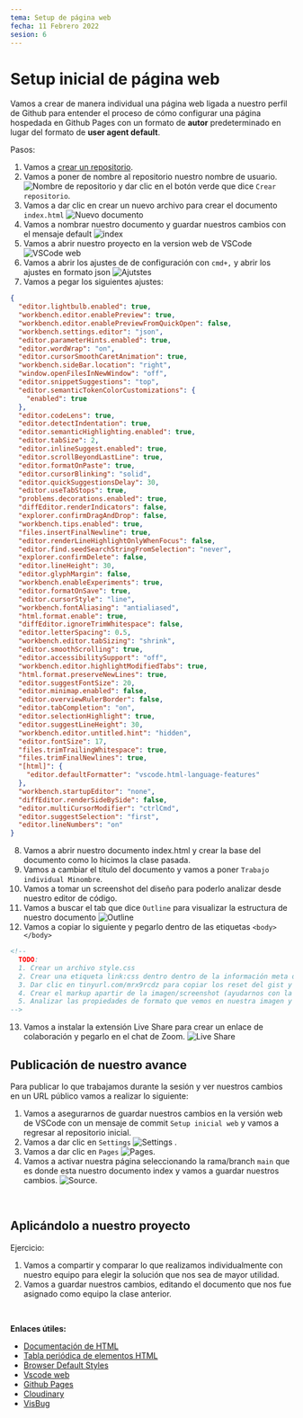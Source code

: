 ```yaml
---
tema: Setup de página web
fecha: 11 Febrero 2022
sesion: 6
---
```


# Setup inicial de página web

Vamos a crear de manera individual una página web ligada a nuestro perfil de Github para entender el proceso de cómo configurar una página hospedada en Github Pages con un formato de **autor** predeterminado en lugar del formato de **user agent default**.

Pasos:

1. Vamos a [crear un repositorio](https://repo.new).
2. Vamos a poner de nombre al repositorio nuestro nombre de usuario. ![Nombre de repositorio](https://res.cloudinary.com/pmichventura/image/upload/v1644504387/CENTRO/nombre.png) y dar clic en el botón verde que dice `Crear repositorio`.
3. Vamos a dar clic en crear un nuevo archivo para crear el documento `index.html` ![Nuevo documento](https://res.cloudinary.com/pmichventura/image/upload/v1644505045/CENTRO/nuevo.png)
4. Vamos a nombrar nuestro documento y guardar nuestros cambios con el mensaje default ![index](https://res.cloudinary.com/pmichventura/image/upload/v1644505506/CENTRO/index.jpg)
5. Vamos a abrir nuestro proyecto en la version web de VSCode ![VSCode web](https://res.cloudinary.com/pmichventura/image/upload/v1644506107/CENTRO/vscodedev.png)
6. Vamos a abrir los ajustes de de configuración con `cmd+,` y abrir los ajustes en formato json ![Ajutstes](https://res.cloudinary.com/pmichventura/image/upload/v1644506597/CENTRO/settings.png)
7. Vamos a pegar los siguientes ajustes:
```json
{
  "editor.lightbulb.enabled": true,
  "workbench.editor.enablePreview": true,
  "workbench.editor.enablePreviewFromQuickOpen": false,
  "workbench.settings.editor": "json",
  "editor.parameterHints.enabled": true,
  "editor.wordWrap": "on",
  "editor.cursorSmoothCaretAnimation": true,
  "workbench.sideBar.location": "right",
  "window.openFilesInNewWindow": "off",
  "editor.snippetSuggestions": "top",
  "editor.semanticTokenColorCustomizations": {
    "enabled": true
  },
  "editor.codeLens": true,
  "editor.detectIndentation": true,
  "editor.semanticHighlighting.enabled": true,
  "editor.tabSize": 2,
  "editor.inlineSuggest.enabled": true,
  "editor.scrollBeyondLastLine": true,
  "editor.formatOnPaste": true,
  "editor.cursorBlinking": "solid",
  "editor.quickSuggestionsDelay": 30,
  "editor.useTabStops": true,
  "problems.decorations.enabled": true,
  "diffEditor.renderIndicators": false,
  "explorer.confirmDragAndDrop": false,
  "workbench.tips.enabled": true,
  "files.insertFinalNewline": true,
  "editor.renderLineHighlightOnlyWhenFocus": false,
  "editor.find.seedSearchStringFromSelection": "never",
  "explorer.confirmDelete": false,
  "editor.lineHeight": 30,
  "editor.glyphMargin": false,
  "workbench.enableExperiments": true,
  "editor.formatOnSave": true,
  "editor.cursorStyle": "line",
  "workbench.fontAliasing": "antialiased",
  "html.format.enable": true,
  "diffEditor.ignoreTrimWhitespace": false,
  "editor.letterSpacing": 0.5,
  "workbench.editor.tabSizing": "shrink",
  "editor.smoothScrolling": true,
  "editor.accessibilitySupport": "off",
  "workbench.editor.highlightModifiedTabs": true,
  "html.format.preserveNewLines": true,
  "editor.suggestFontSize": 20,
  "editor.minimap.enabled": false,
  "editor.overviewRulerBorder": false,
  "editor.tabCompletion": "on",
  "editor.selectionHighlight": true,
  "editor.suggestLineHeight": 30,
  "workbench.editor.untitled.hint": "hidden",
  "editor.fontSize": 17,
  "files.trimTrailingWhitespace": true,
  "files.trimFinalNewlines": true,
  "[html]": {
    "editor.defaultFormatter": "vscode.html-language-features"
  },
  "workbench.startupEditor": "none",
  "diffEditor.renderSideBySide": false,
  "editor.multiCursorModifier": "ctrlCmd",
  "editor.suggestSelection": "first",
  "editor.lineNumbers": "on"
}
```
8. Vamos a abrir nuestro documento index.html y crear la base del documento como lo hicimos la clase pasada.
9. Vamos a cambiar el título del documento y vamos a poner `Trabajo individual Minombre`.
10. Vamos a tomar un screenshot del diseño para poderlo analizar desde nuestro editor de código.
11. Vamos a buscar el tab que dice `Outline` para visualizar la estructura de nuestro documento ![Outline](https://res.cloudinary.com/pmichventura/image/upload/v1644507215/CENTRO/outline.png)
12. Vamos a copiar lo siguiente y pegarlo dentro de las etiquetas `<body></body>`
```html
<!--
  TODO:
  1. Crear un archivo style.css
  2. Crear una etiqueta link:css dentro dentro de la información meta del documento.
  3. Dar clic en tinyurl.com/mrx9rcdz para copiar los reset del gist y pegarlo en el archivo style.css.
  4. Crear el markup apartir de la imagen/screenshot (ayudarnos con la tabla periódica ubicada al final del documento en enlaces útiles).
  5. Analizar las propiedades de formato que vemos en nuestra imagen y utilizar nuestro documento style.css para visualizar nuestros cambios (Tip: Utilizar Visbug para analizar cualquier página web y ver que propiedades podemos aplicarle a nuestro diseño).
-->
```
13. Vamos a instalar la extensión Live Share para crear un enlace de colaboración y pegarlo en el chat de Zoom. ![Live Share](https://res.cloudinary.com/pmichventura/image/upload/v1644506258/CENTRO/liveshare.png)

## Publicación de nuestro avance

Para publicar lo que trabajamos durante la sesión y ver nuestros cambios en un URL público vamos a realizar lo siguiente:

1. Vamos a asegurarnos de guardar nuestros cambios en la versión web de VSCode con un mensaje de commit `Setup inicial web` y vamos a regresar al repositorio inicial.
2. Vamos a dar clic en `Settings` ![Settings](https://res.cloudinary.com/pmichventura/image/upload/v1644508465/CENTRO/settings_btn.png) .
3. Vamos a dar clic en `Pages` ![Pages](https://res.cloudinary.com/pmichventura/image/upload/v1644508465/CENTRO/pages.png).
4. Vamos a activar nuestra página seleccionando la rama/branch `main` que es donde esta nuestro documento index y vamos a guardar nuestros cambios. ![Source](https://res.cloudinary.com/pmichventura/image/upload/v1644508465/CENTRO/source.png).

<br>

## Aplicándolo a nuestro proyecto

Ejercicio:

1. Vamos a compartir y comparar lo que realizamos individualmente con nuestro equipo para elegir la solución que nos sea de mayor utilidad.
2. Vamos a guardar nuestros cambios, editando el documento que nos fue asignado como equipo la clase anterior.

<br>

**Enlaces útiles:**

* [Documentación de HTML](https://mdn.io/html/es)
* [Tabla periódica de elementos HTML](https://madebymike.github.io/html5-periodic-table/)
* [Browser Default Styles](https://browserdefaultstyles.com)
* [Vscode web](https://vscode.dev)
* [Github Pages](https://pages.github.com)
* [Cloudinary](https://cloudinary.com)
* [VisBug](https://chrome.google.com/webstore/detail/visbug/cdockenadnadldjbbgcallicgledbeoc)
